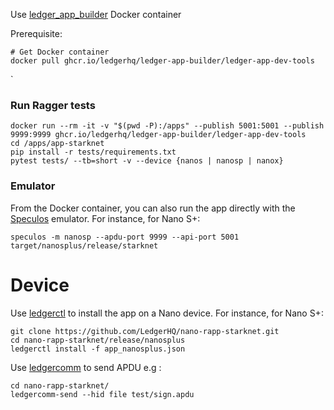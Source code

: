 Use [ledger_app_builder](https://github.com/LedgerHQ/ledger-app-builder) Docker container

Prerequisite:
```
# Get Docker container
docker pull ghcr.io/ledgerhq/ledger-app-builder/ledger-app-dev-tools
```
`
### Run Ragger tests
```
docker run --rm -it -v "$(pwd -P):/apps" --publish 5001:5001 --publish 9999:9999 ghcr.io/ledgerhq/ledger-app-builder/ledger-app-dev-tools
cd /apps/app-starknet
pip install -r tests/requirements.txt 
pytest tests/ --tb=short -v --device {nanos | nanosp | nanox}
```

### Emulator
From the Docker container, you can also run the app directly with the [Speculos](https://github.com/LedgerHQ/speculos) emulator.
For instance, for Nano S+:
```
speculos -m nanosp --apdu-port 9999 --api-port 5001 target/nanosplus/release/starknet
```

# Device
Use [ledgerctl](https://github.com/LedgerHQ/ledgerctl) to install the app on a Nano device. For instance, for Nano S+:
```
git clone https://github.com/LedgerHQ/nano-rapp-starknet.git
cd nano-rapp-starknet/release/nanosplus
ledgerctl install -f app_nanosplus.json
```
Use [ledgercomm](https://github.com/LedgerHQ/ledgercomm) to send APDU e.g :
```
cd nano-rapp-starknet/
ledgercomm-send --hid file test/sign.apdu
```